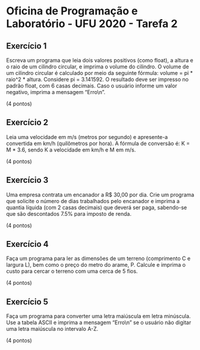 # Oficina de Programação e Laboratório - UFU 2020 - Tarefa 2

## Exercício 1
Escreva um programa que leia dois valores positivos (como float), a altura e o raio de um cilindro circular, e imprima o volume do cilindro. O volume de um cilindro circular é calculado por meio da seguinte fórmula: volume = pi * raio^2 * altura. Considere pi = 3.141592. O resultado deve ser impresso no padrão float, com 6 casas decimais. Caso o usuário informe um valor negativo, imprima a mensagem “Erro\n”. 

(4 pontos)

## Exercício 2
Leia uma velocidade em m/s (metros por segundo) e apresente-a convertida em km/h (quilômetros por hora). A fórmula de conversão é: K = M * 3.6, sendo K a velocidade em km/h e M em m/s. 

(4 pontos)

## Exercício 3
Uma empresa contrata um encanador a R$ 30,00 por dia. Crie um programa que solicite o número de dias trabalhados pelo encanador e imprima a quantia líquida (com 2 casas decimais) que deverá ser paga, sabendo-se que são descontados 7.5% para imposto de renda. 

(4 pontos)

## Exercício 4
Faça um programa para ler as dimensões de um terreno (comprimento C e largura L), bem como o preço do metro do arame, P. Calcule e imprima o custo para cercar o terreno com uma cerca de 5 fios. 

(4 pontos)

## Exercício 5
Faça um programa para converter uma letra maiúscula em letra minúscula. Use a tabela ASCII e imprima a mensagem “Erro\n” se o usuário não digitar uma letra maiúscula no intervalo A-Z. 

(4 pontos)
